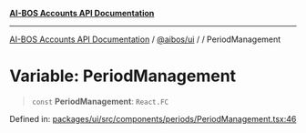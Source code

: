 [**AI-BOS Accounts API Documentation**](../../../README.md)

***

[AI-BOS Accounts API Documentation](../../../README.md) / [@aibos/ui](../README.md) / [](../README.md) / PeriodManagement

# Variable: PeriodManagement

> `const` **PeriodManagement**: `React.FC`

Defined in: [packages/ui/src/components/periods/PeriodManagement.tsx:46](https://github.com/pohlai88/accounts/blob/48103fb36d28b2b9bfb33472b6de2f719773cde9/packages/ui/src/components/periods/PeriodManagement.tsx#L46)
